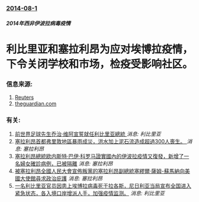 ### [2014-08-1](/news/2014/08/1/index.md)

##### 2014年西非伊波拉病毒疫情
#  利比里亚和塞拉利昂为应对埃博拉疫情，下令关闭学校和市场，检疫受影响社区。 




### 信息来源:

1. [Reuters](http://uk.reuters.com/article/2014/08/01/uk-health-ebola-leone-idUKKBN0G00PW20140801)
2. [theguardian.com](http://www.theguardian.com/society/2014/jul/31/ebola-outbreak-state-of-emergency-liberia-sierra-leone)

### 有关:

1. [前世界足球先生乔治·维阿宣誓就任利比里亚總統 ](/zh/news/2018/01/21/前世界足球先生乔治-维阿宣誓就任利比里亚總統.md) _消息: 利比里亚_
2. [塞拉利昂首都弗里敦地區暴雨成災，洪水加上泥石流造成超過300人喪生。 ](/zh/news/2017/08/14/塞拉利昂首都弗里敦地區暴雨成災-洪水加上泥石流造成超過300人喪生.md) _消息: 塞拉利昂_
3. [塞拉利昂總統欧内斯特·巴伊·科罗马證實國內的伊波拉疫情又復發，新增了一名婦女確診病例，已被隔離](/zh/news/2015/09/7/塞拉利昂總統欧内斯特-巴伊-科罗马證實國內的伊波拉疫情又復發-新增了一名婦女確診病例-已被隔離.md) _消息: 塞拉利昂_
4. [被塞拉利昂全國人民大會宣佈叛黨的塞拉利昂副總統塞繆爾·薩姆-蘇馬納向美國大使館尋求政治庇護](/zh/news/2015/03/14/被塞拉利昂全國人民大會宣佈叛黨的塞拉利昂副總統塞繆爾-薩姆-蘇馬納向美國大使館尋求政治庇護.md) _消息: 塞拉利昂_
5. [一名利比里亚官员因患上埃博拉病毒死于拉各斯，尼日利亚当局宣布全国进入紧急状态，各入境口岸增派人手，加强疫情监测。](/zh/news/2014/07/25/一名利比里亚官员因患上埃博拉病毒死于拉各斯-尼日利亚当局宣布全国进入紧急状态-各入境口岸增派人手-加强疫情监测.md) _消息: 利比里亚_

